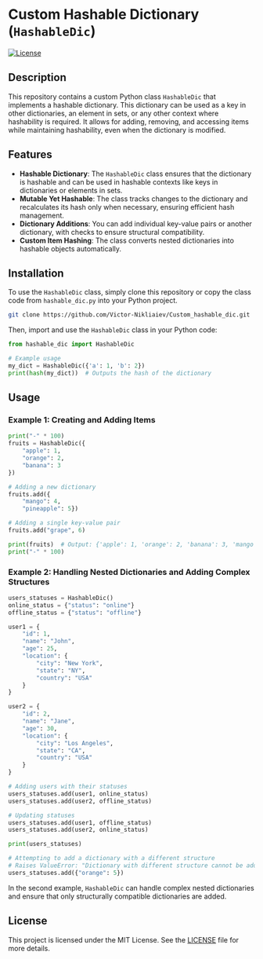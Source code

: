 # Custom Hashable Dictionary (`HashableDic`)

[![License](https://img.shields.io/badge/License-MIT-blue.svg)](LICENSE)

## Description

This repository contains a custom Python class `HashableDic` that implements a hashable dictionary. This dictionary can be used as a key in other dictionaries, an element in sets, or any other context where hashability is required. It allows for adding, removing, and accessing items while maintaining hashability, even when the dictionary is modified.

## Features

-   **Hashable Dictionary**: The `HashableDic` class ensures that the dictionary is hashable and can be used in hashable contexts like keys in dictionaries or elements in sets.
-   **Mutable Yet Hashable**: The class tracks changes to the dictionary and recalculates its hash only when necessary, ensuring efficient hash management.
-   **Dictionary Additions**: You can add individual key-value pairs or another dictionary, with checks to ensure structural compatibility.
-   **Custom Item Hashing**: The class converts nested dictionaries into hashable objects automatically.

## Installation

To use the `HashableDic` class, simply clone this repository or copy the class code from `hashable_dic.py` into your Python project.

```bash
git clone https://github.com/Victor-Nikliaiev/Custom_hashable_dic.git
```

Then, import and use the `HashableDic` class in your Python code:

```python
from hashable_dic import HashableDic

# Example usage
my_dict = HashableDic({'a': 1, 'b': 2})
print(hash(my_dict))  # Outputs the hash of the dictionary
```

## Usage

### Example 1: Creating and Adding Items

```python
print("-" * 100)
fruits = HashableDic({
    "apple": 1,
    "orange": 2,
    "banana": 3
})

# Adding a new dictionary
fruits.add({
    "mango": 4,
    "pineapple": 5})

# Adding a single key-value pair
fruits.add("grape", 6)

print(fruits)  # Output: {'apple': 1, 'orange': 2, 'banana': 3, 'mango': 4, 'pineapple': 5, 'grape': 6}
print("-" * 100)
```

### Example 2: Handling Nested Dictionaries and Adding Complex Structures

```python
users_statuses = HashableDic()
online_status = {"status": "online"}
offline_status = {"status": "offline"}

user1 = {
    "id": 1,
    "name": "John",
    "age": 25,
    "location": {
        "city": "New York",
        "state": "NY",
        "country": "USA"
    }
}

user2 = {
    "id": 2,
    "name": "Jane",
    "age": 30,
    "location": {
        "city": "Los Angeles",
        "state": "CA",
        "country": "USA"
    }
}

# Adding users with their statuses
users_statuses.add(user1, online_status)
users_statuses.add(user2, offline_status)

# Updating statuses
users_statuses.add(user1, offline_status)
users_statuses.add(user2, online_status)

print(users_statuses)

# Attempting to add a dictionary with a different structure
# Raises ValueError: "Dictionary with different structure cannot be added."
users_statuses.add({"orange": 5})
```

In the second example, `HashableDic` can handle complex nested dictionaries and ensure that only structurally compatible dictionaries are added.

## License

This project is licensed under the MIT License. See the [LICENSE](LICENSE) file for more details.
